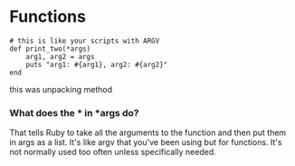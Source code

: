 # Functions
```
# this is like your scripts with ARGV
def print_two(*args)
    arg1, arg2 = args
    puts "arg1: #{arg1}, arg2: #{arg2}"
end
```
this was unpacking method

### What does the * in *args do?
That tells Ruby to take all the arguments to the function and then put them in args as a list. It's like argv that you've been using but for functions. It's not normally used too often unless specifically needed.